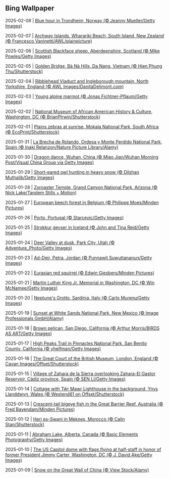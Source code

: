 ## Bing Wallpaper
2025-02-08 | [Blue hour in Trondheim, Norway (© Jeanny Mueller/Getty Images)](./wallpaper/2025-02-08.jpg) 

2025-02-07 | [Archway Islands, Wharariki Beach, South Island, New Zealand (© Francesco Vaninetti/AWL/plainpicture)](./wallpaper/2025-02-07.jpg) 

2025-02-06 | [Scottish Blackface sheep, Aberdeenshire, Scotland  (© Mike Powles/Getty Images)](./wallpaper/2025-02-06.jpg) 

2025-02-05 | [Golden Bridge, Bà Nà Hills, Da Nang, Vietnam (© Hien Phung Thu/Shutterstock)](./wallpaper/2025-02-05.jpg) 

2025-02-04 | [Ribblehead Viaduct and Ingleborough mountain, North Yorkshire, England (© AWL Images/DanitaDelimont.com)](./wallpaper/2025-02-04.jpg) 

2025-02-03 | [Young alpine marmot (© Jonas Fichtner-Pflaum/Getty Images)](./wallpaper/2025-02-03.jpg) 

2025-02-02 | [National Museum of African American History & Culture, Washington, DC (© BrianPIrwin/Shutterstock)](./wallpaper/2025-02-02.jpg) 

2025-02-01 | [Plains zebras at sunrise, Mokala National Park, South Africa (© EcoPrint/Shutterstock)](./wallpaper/2025-02-01.jpg) 

2025-01-31 | [La Brecha de Rolando, Ordesa y Monte Perdido National Park, Spain (© Inaki Relanzon/Nature Picture Library/Alamy)](./wallpaper/2025-01-31.jpg) 

2025-01-30 | [Dragon dance, Wuhan, China (© Miao Jian/Wuhan Morning Post/Visual China Group via Getty Images)](./wallpaper/2025-01-30.jpg) 

2025-01-29 | [Short-eared owl hunting in heavy snow (© Dilshan Muthalib/Getty Images)](./wallpaper/2025-01-29.jpg) 

2025-01-28 | [Zoroaster Temple, Grand Canyon National Park, Arizona (© Nick Lake/Tandem Stills + Motion)](./wallpaper/2025-01-28.jpg) 

2025-01-27 | [European beech forest in Belgium (© Philippe Moes/Minden Pictures)](./wallpaper/2025-01-27.jpg) 

2025-01-26 | [Porto, Portugal (© Starcevic/Getty Images)](./wallpaper/2025-01-26.jpg) 

2025-01-25 | [Strokkur geyser in Iceland (© John and Tina Reid/Getty Images)](./wallpaper/2025-01-25.jpg) 

2025-01-24 | [Deer Valley at dusk, Park City, Utah (© Adventure_Photo/Getty Images)](./wallpaper/2025-01-24.jpg) 

2025-01-23 | [Ad-Deir, Petra, Jordan (© Punnawit Suwuttananun/Getty Images)](./wallpaper/2025-01-23.jpg) 

2025-01-22 | [Eurasian red squirrel (© Edwin Giesbers/Minden Pictures)](./wallpaper/2025-01-22.jpg) 

2025-01-21 | [Martin Luther King Jr. Memorial in Washington, DC (© Win McNamee/Getty Images)](./wallpaper/2025-01-21.jpg) 

2025-01-20 | [Neptune's Grotto, Sardinia, Italy (© Carlo Murenu/Getty Images)](./wallpaper/2025-01-20.jpg) 

2025-01-19 | [Sunset at White Sands National Park, New Mexico (© Image Professionals GmbH/Alamy)](./wallpaper/2025-01-19.jpg) 

2025-01-18 | [Brown pelican, San Diego, California (© Arthur Morris/BIRDS AS ART/Getty Images)](./wallpaper/2025-01-18.jpg) 

2025-01-17 | [High Peaks Trail in Pinnacles National Park, San Benito County, California (© yhelfman/Getty Images)](./wallpaper/2025-01-17.jpg) 

2025-01-16 | [The Great Court of the British Museum, London, England (© Cavan Images/Offset/Shutterstock)](./wallpaper/2025-01-16.jpg) 

2025-01-15 | [Village of Zahara de la Sierra overlooking Zahara-El Gastor Reservoir, Cádiz province, Spain (© SEN LI/Getty Images)](./wallpaper/2025-01-15.jpg) 

2025-01-14 | [Cottage with Tŵr Mawr Lighthouse in the background, Ynys Llanddwyn, Wales (© Westend61 on Offset/Shutterstock)](./wallpaper/2025-01-14.jpg) 

2025-01-13 | [Crescent-tail bigeye fish in the Great Barrier Reef, Australia (© Fred Bavendam/Minden Pictures)](./wallpaper/2025-01-13.jpg) 

2025-01-12 | [Heri es-Swani in Meknes, Morocco (© Calin Stan/Shutterstock)](./wallpaper/2025-01-12.jpg) 

2025-01-11 | [Abraham Lake, Alberta, Canada (© Basic Elements Photography/Getty Images)](./wallpaper/2025-01-11.jpg) 

2025-01-10 | [The US Capitol dome with flags flying at half-staff in honor of former President Jimmy Carter, Washington, DC (© J. David Ake/Getty Images)](./wallpaper/2025-01-10.jpg) 

2025-01-09 | [Snow on the Great Wall of China (© View Stock/Alamy)](./wallpaper/2025-01-09.jpg) 

